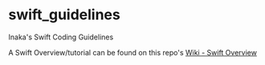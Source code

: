 swift_guidelines
================

Inaka's Swift Coding Guidelines

A Swift Overview/tutorial can be found on this repo's [Wiki - Swift Overview](https://github.com/inaka/swift_guidelines/wiki/SwiftOverview)
